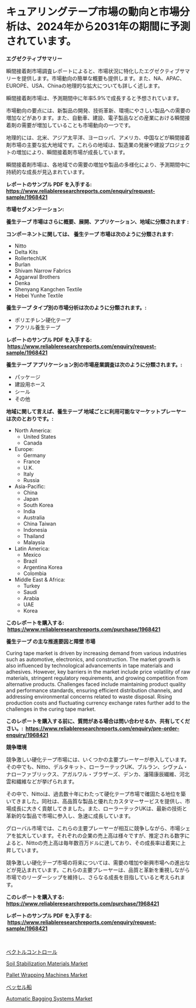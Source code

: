 <p><h1>キュアリングテープ市場の動向と市場分析は、2024年から2031年の期間に予測されています。</h1></p><p><strong>エグゼクティブサマリー</strong></p>
<p><p>瞬間接着剤市場調査レポートによると、市場状況に特化したエグゼクティブサマリーを提供します。市場動向の簡単な概要も提供します。また、NA、APAC、EUROPE、USA、Chinaの地理的な拡大についても詳しく述します。</p><p>瞬間接着剤市場は、予測期間中に年率5.9%で成長すると予想されています。</p><p>市場動向の要点には、新製品の開発、技術革新、環境にやさしい製品への需要の増加などがあります。また、自動車、建設、電子製品などの産業における瞬間接着剤の需要が増加していることも市場動向の一つです。</p><p>地理的には、北米、アジア太平洋、ヨーロッパ、アメリカ、中国などが瞬間接着剤市場の主要な拡大地域です。これらの地域は、製造業の発展や建設プロジェクトの増加により、瞬間接着剤市場が成長しています。</p><p>瞬間接着剤市場は、各地域での需要の増加や製品の多様化により、予測期間中に持続的な成長が見込まれています。</p></p>
<p><strong>レポートのサンプル PDF を入手する: <a href="https://www.reliableresearchreports.com/enquiry/request-sample/1968421">https://www.reliableresearchreports.com/enquiry/request-sample/1968421</a></strong></p>
<p><strong>市場セグメンテーション:</strong></p>
<p><strong> 養生テープ 市場はさらに概要、展開、アプリケーション、地域に分類されます :</strong></p>
<p><strong>コンポーネントに関しては、 養生テープ 市場は次のように分類されます: &nbsp;</strong></p>
<p><ul><li>Nitto</li><li>Delta Kits</li><li>RollertechUK</li><li>Burlan</li><li>Shivam Narrow Fabrics</li><li>Aggarwal Brothers</li><li>Denka</li><li>Shenyang Kangchen Textile</li><li>Hebei Yunhe Textile</li></ul></p>
<p><strong> 養生テープ タイプ別の市場分析は次のように分類されます。:</strong></p>
<p><ul><li>ポリエチレン硬化テープ</li><li>アクリル養生テープ</li></ul></p>
<p><strong>レポートのサンプル PDF を入手する: &nbsp;<a href="https://www.reliableresearchreports.com/enquiry/request-sample/1968421">https://www.reliableresearchreports.com/enquiry/request-sample/1968421</a></strong></p>
<p><strong> 養生テープ アプリケーション別の市場産業調査は次のように分類されます。:</strong></p>
<p><ul><li>パッケージ</li><li>建設用ホース</li><li>シール</li><li>その他</li></ul></p>
<p><strong>地域に関して言えば、養生テープ 地域ごとに利用可能なマーケットプレーヤーは次のとおりです。:</strong></p>
<p><ul>
    <li>
        North America:
        <ul>
            <li>United States</li>
            <li>Canada</li>
        </ul>
    </li>
    <li>
        Europe:
        <ul>
            <li>Germany</li>
            <li>France</li>
            <li>U.K.</li>
            <li>Italy</li>
            <li>Russia</li>
        </ul>
    </li>
    <li>
        Asia-Pacific:
        <ul>
            <li>China</li>
            <li>Japan</li>
            <li>South Korea</li>
            <li>India</li>
            <li>Australia</li>
            <li>China Taiwan</li>
            <li>Indonesia</li>
            <li>Thailand</li>
            <li>Malaysia</li>
        </ul>
    </li>
    <li>
        Latin America:
        <ul>
            <li>Mexico</li>
            <li>Brazil</li>
            <li>Argentina Korea</li>
            <li>Colombia</li>
        </ul>
    </li>
    <li>
        Middle East & Africa:
        <ul>
            <li>Turkey</li>
            <li>Saudi</li>
            <li>Arabia</li>
            <li>UAE</li>
            <li>Korea</li>
        </ul>
    </li>
    </ul></p>
<p><strong>このレポートを購入する: &nbsp;<a href="https://www.reliableresearchreports.com/purchase/1968421">https://www.reliableresearchreports.com/purchase/1968421</a></strong></p>
<p><strong>養生テープ の主な推進要因と障壁 市場</strong></p>
<p><p>Curing tape market is driven by increasing demand from various industries such as automotive, electronics, and construction. The market growth is also influenced by technological advancements in tape materials and adhesives. However, key barriers in the market include price volatility of raw materials, stringent regulatory requirements, and growing competition from alternative products. Challenges faced include maintaining product quality and performance standards, ensuring efficient distribution channels, and addressing environmental concerns related to waste disposal. Rising production costs and fluctuating currency exchange rates further add to the challenges in the curing tape market.</p></p>
<p><strong>このレポートを購入する前に、質問がある場合は問い合わせるか、共有してください。:&nbsp; <a href="https://www.reliableresearchreports.com/enquiry/pre-order-enquiry/1968421">https://www.reliableresearchreports.com/enquiry/pre-order-enquiry/1968421</a></strong></p>
<p><strong>競争環境</strong></p>
<p><p>競争激しい硬化テープ市場には、いくつかの主要プレーヤーが参入しています。その中でも、Nitto、デルタキット、ローラーテックUK、ブルラン、シヴァム・ナローファブリックス、アガルワル・ブラザーズ、デンカ、瀋陽康辰繊維、河北雲和繊維などが挙げられます。</p><p>その中で、Nittoは、過去数十年にわたって硬化テープ市場で確固たる地位を築いてきました。同社は、高品質な製品と優れたカスタマーサービスを提供し、市場成長に大きく貢献してきました。また、ローラーテックUKは、最新の技術と革新的な製品で市場に参入し、急速に成長しています。</p><p>グローバル市場では、これらの主要プレーヤーが相互に競争しながら、市場シェアを拡大しています。それぞれの企業の売上高は様々ですが、推定される数字によると、Nittoの売上高は毎年数百万ドルに達しており、その成長率は着実に上昇しています。</p><p>競争激しい硬化テープ市場の将来については、需要の増加や新興市場への進出などが見込まれています。これらの主要プレーヤーは、品質と革新を重視しながら市場でのリーダーシップを維持し、さらなる成長を目指していると考えられます。</p></p>
<p><strong>このレポートを購入する: &nbsp; <a href="https://www.reliableresearchreports.com/purchase/1968421">https://www.reliableresearchreports.com/purchase/1968421</a></strong></p>
<p><strong>レポートのサンプル PDF を入手する: &nbsp;<a href="https://www.reliableresearchreports.com/enquiry/request-sample/1968421">https://www.reliableresearchreports.com/enquiry/request-sample/1968421</a></strong><strong></strong></p>
<p>&nbsp;</p>
<p><p><a href="https://github.com/nxboeu02965442/Market-Research-Report-List-1/blob/main/38734728282.md">ベクトルコントロール</a></p><p><a href="https://faithful-glue-af3.notion.site/Soil-Stabilization-Materials-Market-Centers-on-Aspects-such-as-Market-Growth-Market-Share-Market-O-0c825892db1e40139a95edc04fff0ed8">Soil Stabilization Materials Market</a></p><p><a href="https://view.publitas.com/reportprime-1/pallet-wrapping-machines-market-offers-provide-insightful-data-for-the-time-period-from-2024-to-2031-and-also-provide-analysis-based-on-application-type-and-region/">Pallet Wrapping Machines Market</a></p><p><a href="https://github.com/SantosDicki04/Market-Research-Report-List-1/blob/main/43755418281.md">ベッセル船</a></p><p><a href="https://view.publitas.com/reportprime-1/global-automatic-bagging-systems-market-size-and-market-trends-insights-and-projections-from-2024-to-2031/">Automatic Bagging Systems Market</a></p></p>